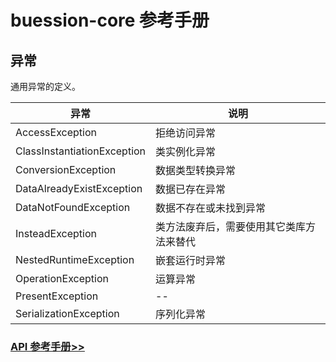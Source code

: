 # buession-core 参考手册


## 异常


通用异常的定义。


|  异常                         | 说明                               |
|  ----                        | ----                               |
| AccessException              | 拒绝访问异常                         |
| ClassInstantiationException  | 类实例化异常                         |
| ConversionException          | 数据类型转换异常                      |
| DataAlreadyExistException    | 数据已存在异常                       |
| DataNotFoundException        | 数据不存在或未找到异常                 |
| InsteadException             | 类方法废弃后，需要使用其它类库方法来替代 |
| NestedRuntimeException       | 嵌套运行时异常                        |
| OperationException           | 运算异常                             |
| PresentException             | --                                 |
| SerializationException       | 序列化异常                           |


### [API 参考手册>>](/manual/2.0/docs/buession-core/com/buession/core/exception/package-summary.html)